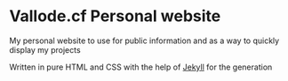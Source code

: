# Vallode.cf Personal website
My personal website to use for public information and as a way to quickly display my projects

Written in pure HTML and CSS with the help of [Jekyll](https://jekyllrb.com/) for the generation